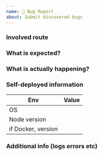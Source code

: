 ```yaml
---
name: 🐛 Bug Report
about: Submit discovered bugs
---
```


<!--
Please ensure you have read [documentation](https://docs.rsshub.app/en), and provide all the information required by this template.
Otherwise the issue will be closed immediately.
Due to the anti-crawling of the source website, some RSS of the demo will return status code 403. Please do not repeat the issue.
-->

### Involved route

### What is expected?

### What is actually happening?

### Self-deployed information

<!--
Delete this section if you are using [RSSHub demo](https://rsshub.app).
Please ensure you have deployed the [master branch](https://github.com/DIYgod/RSSHub/tree/master) of RSSHub.
-->

| Env                | Value         |
| ------------------ | ------------- |
| OS                 |               |
| Node version       |               |
| if Docker, version |               |

### Additional info (logs errors etc)
